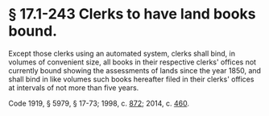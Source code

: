 # § 17.1-243 Clerks to have land books bound.

<p>Except those clerks using an automated system, clerks shall bind, in volumes of convenient size, all books in their respective clerks' offices not currently bound showing the assessments of lands since the year 1850, and shall bind in like volumes such books hereafter filed in their clerks' offices at intervals of not more than five years.</p><p>Code 1919, § 5979, § 17-73; 1998, c. <a href='http://lis.virginia.gov/cgi-bin/legp604.exe?981+ful+CHAP0872'>872</a>; 2014, c. <a href='http://lis.virginia.gov/cgi-bin/legp604.exe?141+ful+CHAP0460'>460</a>.</p>